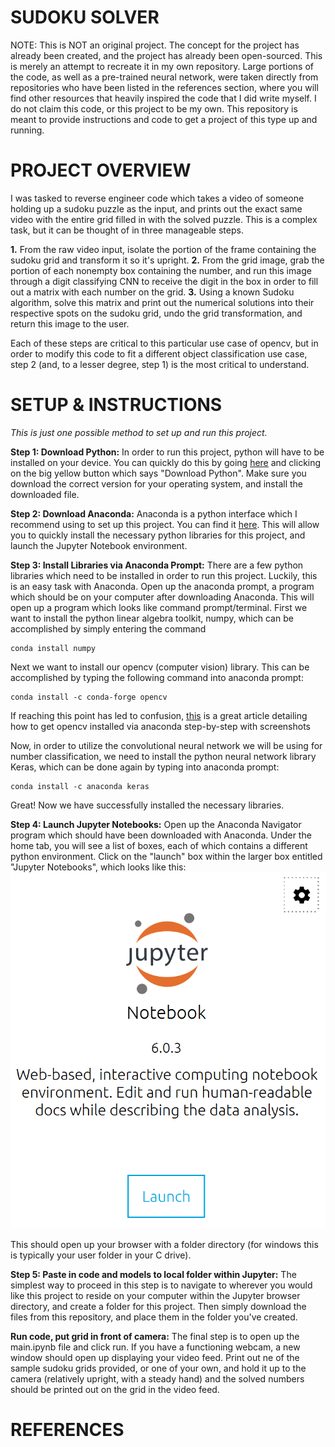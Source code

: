 # SUDOKU SOLVER

NOTE: This is NOT an original project. The concept for the project has already been created, and the project has already been open-sourced. This is merely an attempt to recreate it in my own repository. Large portions of the code, as well as a pre-trained neural network, were taken directly from repositories who have been listed in the references section, where you will find other resources that heavily inspired the code that I did write myself. I do not claim this code, or this project to be my own. This repository is meant to provide instructions and code to get a project of this type up and running.


# PROJECT OVERVIEW
I was tasked to reverse engineer code which takes a video of someone holding up a sudoku puzzle as the input, and prints out the exact same video with the entire grid filled in with the solved puzzle. This is a complex task, but it can be thought of in three manageable steps. 

**1.** From the raw video input, isolate the portion of the frame containing the sudoku grid and transform it so it's upright.
**2.** From the grid image, grab the portion of each nonempty box containing the number, and run this image through a digit classifying CNN to receive the digit in the box in order to fill out a matrix with each number on the grid. 
**3.** Using a known Sudoku algorithm, solve this matrix and print out the numerical solutions into their respective spots on the sudoku grid, undo the grid transformation, and return this image to the user.

Each of these steps are critical to this particular use case of opencv, but in order to modify this code to fit a different object classification use case, step 2 (and, to a lesser degree, step 1) is the most critical to understand. 

# SETUP & INSTRUCTIONS

*This is just one possible method to set up and run this project.*

**Step 1: Download Python:** 
In order to run this project, python will have to be installed on your device. You can quickly do this by going [here](https://www.python.org/downloads/) and clicking on the big yellow button which says "Download Python". Make sure you download the correct version for your operating system, and install the downloaded file.


**Step 2: Download Anaconda:**
Anaconda is a python interface which I recommend using to set up this project. You can find it [here](https://www.anaconda.com/products/individual). This will allow you to quickly install the necessary python libraries for this project, and launch the Jupyter Notebook environment.

**Step 3: Install Libraries via Anaconda Prompt:**
There are a few python libraries which need to be installed in order to run this project. Luckily, this is an easy task with Anaconda. Open up the anaconda prompt, a program which should be on your computer after downloading Anaconda. This will open up a program which looks like command prompt/terminal. First we want to install the python linear algebra toolkit, numpy, which can be accomplished by simply entering the command 

    conda install numpy
    
Next we want to install our opencv (computer vision) library. This can be accomplished by typing the following command into anaconda prompt:

    conda install -c conda-forge opencv
    
If reaching this point has led to confusion, [this](https://medium.com/@pranav.keyboard/installing-opencv-for-python-on-windows-using-anaconda-or-winpython-f24dd5c895eb) is a great article detailing how to get opencv installed via anaconda step-by-step with screenshots
    
Now, in order to utilize the convolutional neural network we will be using for number classification, we need to install the python neural network library Keras, which can be done again by typing into anaconda prompt:

    conda install -c anaconda keras
    
Great! Now we have successfully installed the necessary libraries.

**Step 4: Launch Jupyter Notebooks:**
Open up the Anaconda Navigator program which should have been downloaded with Anaconda. Under the home tab, you will see a list of boxes, each of which contains a different python environment. Click on the "launch" box within the larger box entitled "Jupyter Notebooks", which looks like this: 
![mypic0](images/Jupyter.PNG)

This should open up your browser with a folder directory (for windows this is typically your user folder in your C drive).

**Step 5: Paste in code and models to local folder within Jupyter:**
The simplest way to proceed in this step is to navigate to wherever you would like this project to reside on your computer within the Jupyter browser directory, and create a folder for this project. Then simply download the files from this repository, and place them in the folder you've created. 

**Run code, put grid in front of camera:**
The final step is to open up the main.ipynb file and click run. If you have a functioning webcam, a new window should open up displaying your video feed. Print out ne of the sample sudoku grids provided, or one of your own, and hold it up to the camera (relatively upright, with a steady hand) and the solved numbers should be printed out on the grid in the video feed.




# REFERENCES


